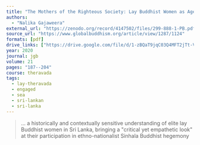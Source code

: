```yaml
---
title: "The Mothers of the Righteous Society: Lay Buddhist Women as Agents of the Sinhala Nationalist Imaginary"
authors:
  - "Nalika Gajaweera"
external_url: "https://zenodo.org/record/4147502/files/299-888-1-PB.pdf"
source_url: "https://www.globalbuddhism.org/article/view/1287/1124"
formats: [pdf]
drive_links: ["https://drive.google.com/file/d/1-zBQaT9jqC03Q4MFT2jTt-VpZvbSWdby/view?usp=drivesdk"]
year: 2020
journal: jgb
volume: 21
pages: "187--204"
course: theravada
tags:
  - lay-theravada
  - engaged
  - sea
  - sri-lankan
  - sri-lanka
---
```


> … a historically and contextually sensitive understanding of elite lay Buddhist women in Sri Lanka, bringing a "critical yet empathetic look" at their participation in ethno-nationalist Sinhala Buddhist hegemony
